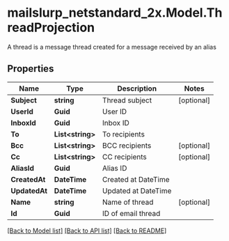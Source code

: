 # mailslurp_netstandard_2x.Model.ThreadProjection
A thread is a message thread created for a message received by an alias

## Properties

Name | Type | Description | Notes
------------ | ------------- | ------------- | -------------
**Subject** | **string** | Thread subject | [optional] 
**UserId** | **Guid** | User ID | 
**InboxId** | **Guid** | Inbox ID | 
**To** | **List&lt;string&gt;** | To recipients | 
**Bcc** | **List&lt;string&gt;** | BCC recipients | [optional] 
**Cc** | **List&lt;string&gt;** | CC recipients | [optional] 
**AliasId** | **Guid** | Alias ID | 
**CreatedAt** | **DateTime** | Created at DateTime | 
**UpdatedAt** | **DateTime** | Updated at DateTime | 
**Name** | **string** | Name of thread | [optional] 
**Id** | **Guid** | ID of email thread | 

[[Back to Model list]](../README#documentation-for-models) [[Back to API list]](../README#documentation-for-api-endpoints) [[Back to README]](../README)

